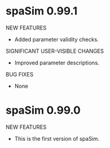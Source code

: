 # spaSim 0.99.1

NEW FEATURES

* Added parameter validity checks.

SIGNIFICANT USER-VISIBLE CHANGES

* Improved parameter descriptions.

BUG FIXES

* None

# spaSim 0.99.0

NEW FEATURES

* This is the first version of spaSim.

